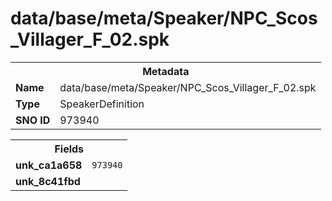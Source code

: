 <h1>data/base/meta/Speaker/NPC_Scos_Villager_F_02.spk</h1><table><tr><th colspan="100%">Metadata</th></tr><tr><td><b>Name</b></td><td>data/base/meta/Speaker/NPC_Scos_Villager_F_02.spk</td></tr><tr><td><b>Type</b></td><td>SpeakerDefinition</td></tr><tr><td><b>SNO ID</b></td><td>973940</td></tr></table>

<table><tr><th colspan="100%">Fields</th></tr><tr><td><b>unk_ca1a658</b></td><td><code>973940</code></td></tr><tr><td><b>unk_8c41fbd</b></td><td></td></tr></table>

